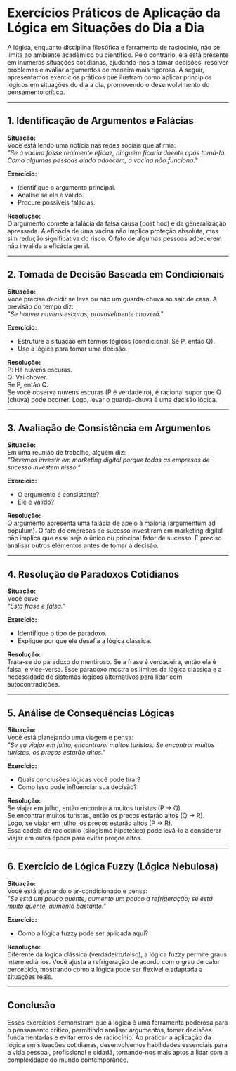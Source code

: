 
# Exercícios Práticos de Aplicação da Lógica em Situações do Dia a Dia

A lógica, enquanto disciplina filosófica e ferramenta de raciocínio, não se limita ao ambiente acadêmico ou científico. Pelo contrário, ela está presente em inúmeras situações cotidianas, ajudando-nos a tomar decisões, resolver problemas e avaliar argumentos de maneira mais rigorosa. A seguir, apresentamos exercícios práticos que ilustram como aplicar princípios lógicos em situações do dia a dia, promovendo o desenvolvimento do pensamento crítico.

---

## 1. Identificação de Argumentos e Falácias

**Situação:**  
Você está lendo uma notícia nas redes sociais que afirma:  
*"Se a vacina fosse realmente eficaz, ninguém ficaria doente após tomá-la. Como algumas pessoas ainda adoecem, a vacina não funciona."*

**Exercício:**  
- Identifique o argumento principal.
- Analise se ele é válido.
- Procure possíveis falácias.

**Resolução:**  
O argumento comete a falácia da falsa causa (post hoc) e da generalização apressada. A eficácia de uma vacina não implica proteção absoluta, mas sim redução significativa do risco. O fato de algumas pessoas adoecerem não invalida a eficácia geral.

---

## 2. Tomada de Decisão Baseada em Condicionais

**Situação:**  
Você precisa decidir se leva ou não um guarda-chuva ao sair de casa. A previsão do tempo diz:  
*"Se houver nuvens escuras, provavelmente choverá."*

**Exercício:**  
- Estruture a situação em termos lógicos (condicional: Se P, então Q).
- Use a lógica para tomar uma decisão.

**Resolução:**  
P: Há nuvens escuras.  
Q: Vai chover.  
Se P, então Q.  
Se você observa nuvens escuras (P é verdadeiro), é racional supor que Q (chuva) pode ocorrer. Logo, levar o guarda-chuva é uma decisão lógica.

---

## 3. Avaliação de Consistência em Argumentos

**Situação:**  
Em uma reunião de trabalho, alguém diz:  
*"Devemos investir em marketing digital porque todas as empresas de sucesso investem nisso."*

**Exercício:**  
- O argumento é consistente?
- Ele é válido?

**Resolução:**  
O argumento apresenta uma falácia de apelo à maioria (argumentum ad populum). O fato de empresas de sucesso investirem em marketing digital não implica que esse seja o único ou principal fator de sucesso. É preciso analisar outros elementos antes de tomar a decisão.

---

## 4. Resolução de Paradoxos Cotidianos

**Situação:**  
Você ouve:  
*"Esta frase é falsa."*

**Exercício:**  
- Identifique o tipo de paradoxo.
- Explique por que ele desafia a lógica clássica.

**Resolução:**  
Trata-se do paradoxo do mentiroso. Se a frase é verdadeira, então ela é falsa, e vice-versa. Esse paradoxo mostra os limites da lógica clássica e a necessidade de sistemas lógicos alternativos para lidar com autocontradições.

---

## 5. Análise de Consequências Lógicas

**Situação:**  
Você está planejando uma viagem e pensa:  
*"Se eu viajar em julho, encontrarei muitos turistas. Se encontrar muitos turistas, os preços estarão altos."*

**Exercício:**  
- Quais conclusões lógicas você pode tirar?
- Como isso pode influenciar sua decisão?

**Resolução:**  
Se viajar em julho, então encontrará muitos turistas (P → Q).  
Se encontrar muitos turistas, então os preços estarão altos (Q → R).  
Logo, se viajar em julho, os preços estarão altos (P → R).  
Essa cadeia de raciocínio (silogismo hipotético) pode levá-lo a considerar viajar em outra época para evitar preços altos.

---

## 6. Exercício de Lógica Fuzzy (Lógica Nebulosa)

**Situação:**  
Você está ajustando o ar-condicionado e pensa:  
*"Se está um pouco quente, aumento um pouco a refrigeração; se está muito quente, aumento bastante."*

**Exercício:**  
- Como a lógica fuzzy pode ser aplicada aqui?

**Resolução:**  
Diferente da lógica clássica (verdadeiro/falso), a lógica fuzzy permite graus intermediários. Você ajusta a refrigeração de acordo com o grau de calor percebido, mostrando como a lógica pode ser flexível e adaptada a situações reais.

---

## Conclusão

Esses exercícios demonstram que a lógica é uma ferramenta poderosa para o pensamento crítico, permitindo analisar argumentos, tomar decisões fundamentadas e evitar erros de raciocínio. Ao praticar a aplicação da lógica em situações cotidianas, desenvolvemos habilidades essenciais para a vida pessoal, profissional e cidadã, tornando-nos mais aptos a lidar com a complexidade do mundo contemporâneo.
```
